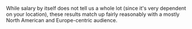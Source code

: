 While salary by itself does not tell us a whole lot (since it's very dependent on your location), these results match up fairly reasonably with a mostly North American and Europe-centric audience. 